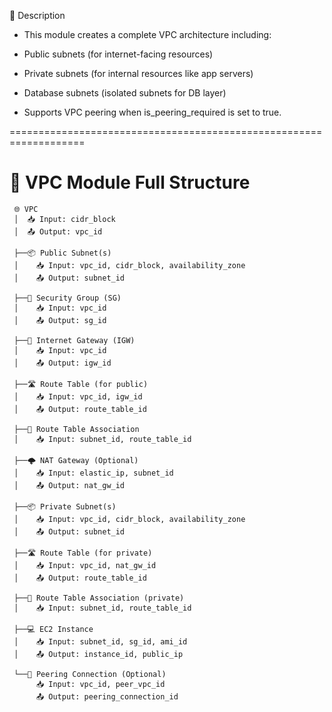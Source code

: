 📌 Description
* This module creates a complete VPC architecture including:

* Public subnets (for internet-facing resources)

* Private subnets (for internal resources like app servers)

* Database subnets (isolated subnets for DB layer)

* Supports VPC peering when is_peering_required is set to true.

===================================================================

# 🔧 VPC Module Full Structure

     🌐 VPC
     │  📥 Input: cidr_block
     │  📤 Output: vpc_id

     ├──📦 Public Subnet(s)
     │    📥 Input: vpc_id, cidr_block, availability_zone
     │    📤 Output: subnet_id

     ├──🔐 Security Group (SG)
     │    📥 Input: vpc_id
     │    📤 Output: sg_id

     ├──🚪 Internet Gateway (IGW)
     │    📥 Input: vpc_id
     │    📤 Output: igw_id
     
     ├──🛣️ Route Table (for public)
     │    📥 Input: vpc_id, igw_id
     │    📤 Output: route_table_id
     
     ├──🔁 Route Table Association
     │    📥 Input: subnet_id, route_table_id

     ├──🌩️ NAT Gateway (Optional)
     │    📥 Input: elastic_ip, subnet_id
     │    📤 Output: nat_gw_id

     ├──📦 Private Subnet(s)
     │    📥 Input: vpc_id, cidr_block, availability_zone
     │    📤 Output: subnet_id

     ├──🛣️ Route Table (for private)
     │    📥 Input: vpc_id, nat_gw_id
     │    📤 Output: route_table_id

     ├──🔁 Route Table Association (private)
     │    📥 Input: subnet_id, route_table_id

     ├──💻 EC2 Instance
     │    📥 Input: subnet_id, sg_id, ami_id
     │    📤 Output: instance_id, public_ip

     └──🔗 Peering Connection (Optional)
          📥 Input: vpc_id, peer_vpc_id
          📤 Output: peering_connection_id

